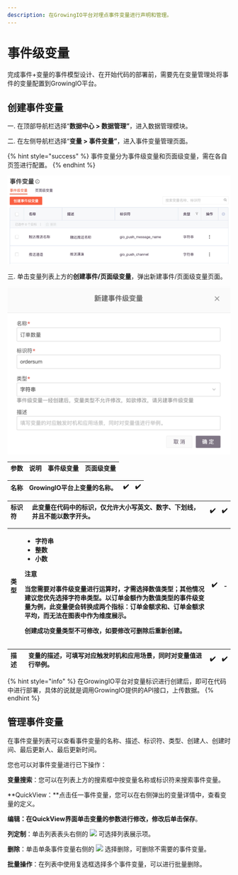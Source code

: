```yaml
---
description: 在GrowingIO平台对埋点事件变量进行声明和管理。
---
```


# 事件级变量

完成事件+变量的事件模型设计、在开始代码的部署前，需要先在变量管理处将事件的变量配置到GrowingIO平台。

## 创建事件变量

一. 在顶部导航栏选择“**数据中心 &gt; 数据管理”**，进入数据管理模块。

二. 在左侧导航栏选择“**变量 &gt; 事件变量”**，进入事件变量管理页面。

{% hint style="success" %}
事件变量分为事件级变量和页面级变量，需在各自页签进行配置。
{% endhint %}

![](../../../.gitbook/assets/image%20%2841%29.png)

三. 单击变量列表上方的**创建事件/页面级变量**，弹出新建事件/页面级变量页面。

![](../../../.gitbook/assets/image%20%2832%29.png)

| 参数 | 说明 | 事件级变量 | 页面级变量 |
| :--- | :--- | :--- | :--- |


| 名称 | GrowingIO平台上变量的名称。 | ✔️ | ✔️ |
| :--- | :--- | :--- | :--- |


| 标识符 | 此变量在代码中的标识，仅允许大小写英文、数字、下划线，并且不能以数字开头。 | ✔️ | ✔️ |
| :--- | :--- | :--- | :--- |


<table>
  <thead>
    <tr>
      <th style="text-align:left">&#x7C7B;&#x578B;</th>
      <th style="text-align:left">
        <ul>
          <li>&#x5B57;&#x7B26;&#x4E32;</li>
          <li>&#x6574;&#x6570;</li>
          <li>&#x5C0F;&#x6570;</li>
        </ul>
        <p>&#x6CE8;&#x610F;</p>
        <p>&#x5F53;&#x60A8;&#x9700;&#x8981;&#x5BF9;&#x4E8B;&#x4EF6;&#x7EA7;&#x53D8;&#x91CF;&#x8FDB;&#x884C;&#x8FD0;&#x7B97;&#x65F6;&#xFF0C;&#x624D;&#x9700;&#x9009;&#x62E9;&#x6570;&#x503C;&#x7C7B;&#x578B;&#xFF1B;&#x5176;&#x4ED6;&#x60C5;&#x51B5;&#x5EFA;&#x8BAE;&#x60A8;&#x4F18;&#x5148;&#x9009;&#x62E9;&#x5B57;&#x7B26;&#x4E32;&#x7C7B;&#x578B;&#x3002;&#x4EE5;<b>&#x8BA2;&#x5355;&#x91D1;&#x989D;</b>&#x4F5C;&#x4E3A;&#x6570;&#x503C;&#x7C7B;&#x578B;&#x7684;<b>&#x4E8B;&#x4EF6;&#x7EA7;&#x53D8;&#x91CF;</b>&#x4E3A;&#x4F8B;&#xFF0C;&#x6B64;&#x53D8;&#x91CF;&#x4FBF;&#x4F1A;&#x8F6C;&#x6362;&#x6210;&#x4E24;&#x4E2A;&#x6307;&#x6807;&#xFF1A;&#x8BA2;&#x5355;&#x91D1;&#x989D;&#x6C42;&#x548C;&#x3001;&#x8BA2;&#x5355;&#x91D1;&#x989D;&#x6C42;&#x5E73;&#x5747;&#xFF0C;&#x800C;&#x65E0;&#x6CD5;&#x5728;&#x56FE;&#x8868;&#x4E2D;&#x4F5C;&#x4E3A;&#x7EF4;&#x5EA6;&#x5C55;&#x793A;&#x3002;</p>
        <p>&#x521B;&#x5EFA;&#x6210;&#x529F;&#x53D8;&#x91CF;&#x7C7B;&#x578B;&#x4E0D;&#x53EF;&#x4FEE;&#x6539;&#xFF0C;&#x5982;&#x8981;&#x4FEE;&#x6539;&#x53EF;&#x5220;&#x9664;&#x540E;&#x91CD;&#x65B0;&#x521B;&#x5EFA;&#x3002;</p>
      </th>
      <th style="text-align:left">&#x2714;&#xFE0F;</th>
      <th style="text-align:left">-</th>
    </tr>
  </thead>
  <tbody></tbody>
</table>

| 描述 | 变量的描述，可填写对应触发时机和应用场景，同时对变量值进行举例。 | ✔️ | ✔️ |
| :--- | :--- | :--- | :--- |


{% hint style="info" %}
在GrowingIO平台对变量标识进行创建后，即可在代码中进行部署，具体的说就是调用GrowingIO提供的API接口，上传数据。
{% endhint %}

## 管理事件变量

在事件变量列表可以查看事件变量的名称、描述、标识符、类型、创建人、创建时间、最后更新人、最后更新时间。

您也可以对事件变量进行已下操作：

**变量搜索**：您可以在列表上方的搜索框中按变量名称或标识符来搜索事件变量。

**QuickView：**点击任一事件变量，您可以在右侧弹出的变量详情中，查看变量的定义。

**编辑：**在QuickView界面单击变量的参数进行修改，修改后单击**保存**。

**列定制**：单击列表表头右侧的 ![](https://github.com/growingio/growingio-docs-v3/tree/d520f4a494f6c0635c83422f55c665597e79ee96/.gitbook/assets/lie-ding-zhi.png) 可选择列表展示项。

**删除**：单击单条事件变量右侧的 ![](https://github.com/growingio/growingio-docs-v3/tree/d520f4a494f6c0635c83422f55c665597e79ee96/.gitbook/assets/dian-dian-dian.png) 选择删除，可删除不需要的事件变量。

**批量操作**：在列表中使用复选框选择多个事件变量，可以进行批量删除。


